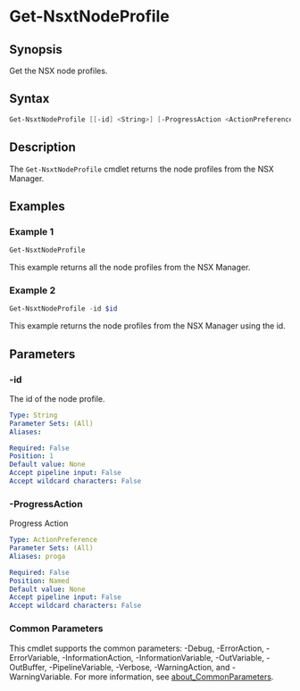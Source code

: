 # Get-NsxtNodeProfile

## Synopsis

Get the NSX node profiles.

## Syntax

```powershell
Get-NsxtNodeProfile [[-id] <String>] [-ProgressAction <ActionPreference>] [<CommonParameters>]
```

## Description

The `Get-NsxtNodeProfile` cmdlet returns the node profiles from the NSX Manager.

## Examples

### Example 1

```powershell
Get-NsxtNodeProfile
```

This example returns all the node profiles from the NSX Manager.

### Example 2

```powershell
Get-NsxtNodeProfile -id $id
```

This example returns the node profiles from the NSX Manager using the id.

## Parameters

### -id

The id of the node profile.

```yaml
Type: String
Parameter Sets: (All)
Aliases:

Required: False
Position: 1
Default value: None
Accept pipeline input: False
Accept wildcard characters: False
```

### -ProgressAction

Progress Action

```yaml
Type: ActionPreference
Parameter Sets: (All)
Aliases: proga

Required: False
Position: Named
Default value: None
Accept pipeline input: False
Accept wildcard characters: False
```

### Common Parameters

This cmdlet supports the common parameters: -Debug, -ErrorAction, -ErrorVariable, -InformationAction, -InformationVariable, -OutVariable, -OutBuffer, -PipelineVariable, -Verbose, -WarningAction, and -WarningVariable. For more information, see [about_CommonParameters](http://go.microsoft.com/fwlink/?LinkID=113216).
